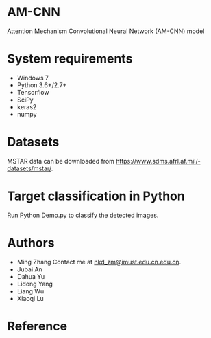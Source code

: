 # AM-CNN
Attention Mechanism Convolutional Neural Network (AM-CNN) model
# System requirements
+ Windows 7
+ Python 3.6+/2.7+
+ Tensorflow
+ SciPy
+ keras2
+ numpy
# Datasets
MSTAR data can be downloaded from https://www.sdms.afrl.af.mil/-datasets/mstar/.
# Target classification in Python
Run Python Demo.py to classify the detected images. 
# Authors
+ Ming Zhang Contact me at nkd_zm@imust.edu.cn.edu.cn.
+ Jubai An
+ Dahua Yu
+ Lidong Yang
+ Liang Wu
+ Xiaoqi Lu
# Reference
